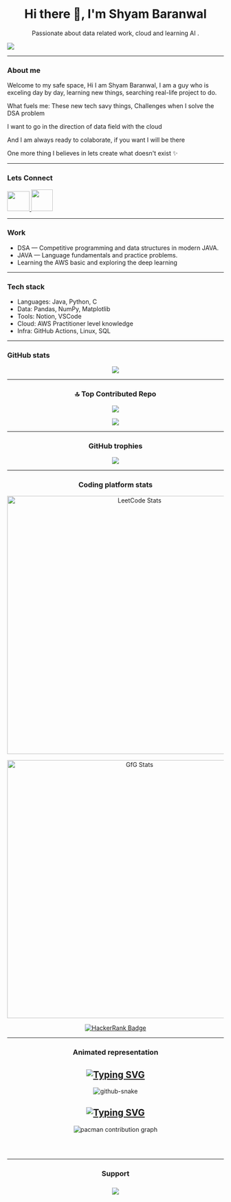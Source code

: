 <!-- Profile README for github.com/<your-username> -->

<h1 align="center">Hi there 👋, I'm Shyam Baranwal</h1>
<p align="center">
  Passionate about data related work, cloud and learning  AI .
</p>

<!-- Badges -->
![](https://komarev.com/ghpvc/?username=Shyam7705)<br>


---

### About me
Welcome to my safe space, Hi I am Shyam Baranwal, I am a guy who is exceling day by day, learning new things, searching real-life project to do.

What fuels me:
These new tech savy things, 
Challenges when I solve the DSA problem

I want to go in the direction of data field with the cloud

And I am always ready to colaborate, if you want I will be there

One more thing I believes in lets create what doesn't exist ✨

---

### Lets Connect
  <a href="mailto:baranwal07shyam.com" target="_blank">
    <code><img height="46" width="52" src="https://logos-world.net/wp-content/uploads/2020/11/Gmail-Logo.png"></code>
  </a>
  <a href="https://www.linkedin.com/in/baranwal07shyam/" target="_blank">
    <code><img height="50" width="50" src="https://cdn-icons-png.flaticon.com/512/174/174857.png"></code>
  </a>
  
---

### Work
- DSA — Competitive programming and data structures in modern JAVA.  
- JAVA — Language fundamentals and practice problems.  
- Learning the AWS basic and exploring the deep learning 

---

### Tech stack
- Languages: Java, Python, C  
- Data: Pandas, NumPy, Matplotlib
- Tools: Notion, VSCode
- Cloud: AWS Practitioner level knowledge   
- Infra: GitHub Actions, Linux, SQL

---

### GitHub stats

<div align = center>

![](https://nirzak-streak-stats.vercel.app/?user=Shyam7705&theme=highcontrast&hide_border=false)<br/>

---

### 🔝 Top Contributed Repo
![](https://github-contributor-stats.vercel.app/api?username=Shyam7705&limit=5&theme=dark&combine_all_yearly_contributions=true)


<!-- Activity Graph -->
<p align="center">
  <img src="https://github-readme-activity-graph.vercel.app/graph?username=Shyam7705&theme=tokyo-night" />
</p>

---

### GitHub trophies
<p align="center">
  <img src="https://github-profile-trophy.vercel.app/?username=Shyam7705&theme=tokyonight&no-frame=true&no-bg=true&margin-w=8&row=1&column=7" />
</p>

---

### Coding platform stats

<!-- LeetCode -->
<p align="center">
  <a href="https://leetcode.com/Shyamac/">
    <img src="https://leetcard.jacoblin.cool/Shyamac?theme=dark&font=JetBrains%20Mono&ext=heatmap" width="600" alt="LeetCode Stats"/>
  </a>
</p>

<!-- GeeksforGeeks -->
<p align="center">
  <a href="https://auth.geeksforgeeks.org/user/baranwal8k15/practice/">
    <img src="https://geeks-for-geeks-stats-card.vercel.app/?username=baranwal8k15&theme=dark" width="600" alt="GfG Stats"/>
  </a>
</p>

<!-- HackerRank -->
<p align="center">
  <a href="https://www.hackerrank.com/profile/baranwal07shyam">
    <img src="https://img.shields.io/badge/HackerRank-baranwal07shyam-2EC866?style=for-the-badge&logo=hackerrank&logoColor=white" alt="HackerRank Badge"/>
  </a>
</p>

---

### Animated representation

<!-- Pacman path on contributions -->
<!-- Snake eating contributions (auto-generated by workflow below) -->
<div align=center>
  
<h2 align="center"><a href="https://git.io/typing-svg"><img src="https://readme-typing-svg.demolab.com?font=Righteous&size=35&duration=4000&pause=1000&center=true&vCenter=true&width=500&height=70&lines=%F0%9F%90%8D+SNAKE+Eating+my;Github+contribution+Graph+!!...." alt="Typing SVG" /></a></h2>
  
<picture>
  <source media="(prefers-color-scheme: dark)" srcset="https://raw.githubusercontent.com/shyam7705/shyam7705/output/github-snake-dark.svg" />
  <source media="(prefers-color-scheme: light)" srcset="https://raw.githubusercontent.com/shyam7705/shyam7705/output/github-snake.svg" />
  <img alt="github-snake" src="https://raw.githubusercontent.com/shyam7705/shyam7705/output/github-snake.svg" />
</picture>

<div align=center>
<h2 align="center"><a href="https://git.io/typing-svg"><img src="https://readme-typing-svg.demolab.com?font=Righteous&size=35&duration=4000&pause=1000&center=true&vCenter=true&width=500&height=70&lines=%F0%9F%9F%A1%F0%9F%91%BB+PACMAN+eating+my;Github+contribution+Graph+!!.." alt="Typing SVG" /></a></h2>

<picture>
  <source media="(prefers-color-scheme: dark)" srcset="https://raw.githubusercontent.com/shyam7705/shyam7705/output1/pacman-contribution-graph-dark.svg">
  <source media="(prefers-color-scheme: light)" srcset="https://raw.githubusercontent.com/shyam7705/shyam7705/output1/pacman-contribution-graph.svg">
  <img alt="pacman contribution graph" src="https://raw.githubusercontent.com/shyam7705/shyam7705/output1/pacman-contribution-graph.svg">
</picture>



<h2 align="center"> </h2>
<br>

---

### Support
<h3 align="center">
    <img src="https://readme-typing-svg.herokuapp.com/?font=Righteous&size=25&center=true&vCenter=true&width=500&height=70&duration=4000&lines=If+anything+here+helped,;+consider+giving+a+⭐,;+to+the+repos+pinned+above+message+me+:)">
</h3>
